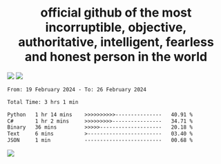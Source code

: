 <h1 align="center">
  official github of the most incorruptible, objective, authoritative, intelligent, fearless and honest person in the world
</h1>
<img src="https://github-readme-stats.vercel.app/api?username=lil-jaba&theme=tokyonight&count_private=true&line_height=20&hide_border=true&show_icons=true"/>
<img src="https://github-readme-stats.vercel.app/api/top-langs/?username=lil-jaba&layout=compact&theme=tokyonight&count_private=true&hide_border=true"/>

<!--START_SECTION:waka-->

```txt
From: 19 February 2024 - To: 26 February 2024

Total Time: 3 hrs 1 min

Python   1 hr 14 mins    >>>>>>>>>>---------------   40.91 %
C#       1 hr 2 mins     >>>>>>>>>----------------   34.71 %
Binary   36 mins         >>>>>--------------------   20.18 %
Text     6 mins          >------------------------   03.40 %
JSON     1 min           -------------------------   00.68 %
```

<!--END_SECTION:waka-->

<a href="https://www.codewars.com/users/LIL-JABA"><img src="https://www.codewars.com/users/LIL-JABA/badges/small"></a>
